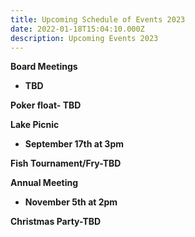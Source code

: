 ```yaml
---
title: Upcoming Schedule of Events 2023
date: 2022-01-18T15:04:10.000Z
description: Upcoming Events 2023
---
```

**Board Meetings**

* **TBD**

**Poker float- TBD**

**Lake Picnic** 

* **September 17th at 3pm**

**Fish Tournament/Fry-TBD**

**Annual Meeting**

* **November 5th at 2pm**

**Christmas Party-TBD**
